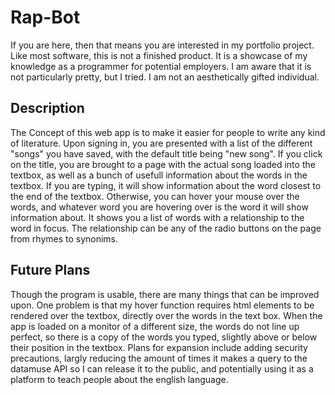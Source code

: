 # Rap-Bot

If you are here, then that means you are interested in my portfolio project. Like most software, 
this is not a finished product. It is a showcase of my knowledge as a programmer for potential employers. I am aware
that it is not particularly pretty, but I tried. I am not an aesthetically gifted individual.
 
## Description

The Concept of this web app is to make it easier for people to write any kind of literature. Upon signing in, you are 
presented with a list of the different "songs" you have saved, with the default title being "new song". If you click on the
title, you are brought to a page with the actual song loaded into the textbox, as well as a bunch of usefull information 
about the words in the textbox. If you are typing, it will show information about the word closest to the end of the textbox.
Otherwise, you can hover your mouse over the words, and whatever word you are hovering over is the word it will show 
information about. It shows you a list of words with a relationship to the word in focus. The relationship can be any of the 
radio buttons on the page from rhymes to synonims.

## Future Plans

Though the program is usable, there are many things that can be improved upon. One problem is that my hover function requires
html elements to be rendered over the textbox, directly over the words in the text box. When the app is loaded on a monitor
of a different size, the words do not line up perfect, so there is a copy of the words you typed, slightly above or below
their position in the textbox. Plans for expansion include adding security precautions, largly reducing the amount of times
it makes a query to the datamuse API so I can release it to the public, and potentially using it as a platform to teach people 
about the english language.

